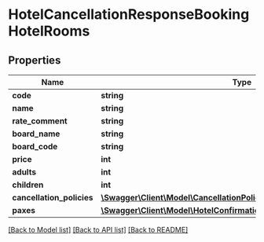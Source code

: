 # HotelCancellationResponseBookingHotelRooms

## Properties
Name | Type | Description | Notes
------------ | ------------- | ------------- | -------------
**code** | **string** |  | [optional] 
**name** | **string** |  | [optional] 
**rate_comment** | **string** |  | [optional] 
**board_name** | **string** |  | [optional] 
**board_code** | **string** |  | [optional] 
**price** | **int** |  | [optional] 
**adults** | **int** |  | [optional] 
**children** | **int** |  | [optional] 
**cancellation_policies** | [**\Swagger\Client\Model\CancellationPolicy[]**](CancellationPolicy.md) |  | [optional] 
**paxes** | [**\Swagger\Client\Model\HotelConfirmationResponseBookingHotelPaxes[]**](HotelConfirmationResponseBookingHotelPaxes.md) |  | [optional] 

[[Back to Model list]](../../README.md#documentation-for-models) [[Back to API list]](../../README.md#documentation-for-api-endpoints) [[Back to README]](../../README.md)

